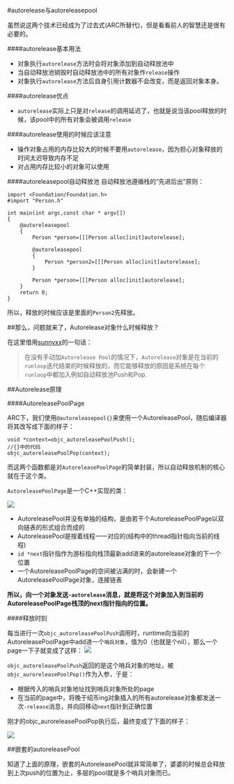 #autorelease与autoreleasepool

虽然说这两个技术已经成为了过去式(ARC所替代)，但是看看前人的智慧还是很有必要的。

####autorelease基本用法

- 对象执行`autorelease`方法时会将对象添加到自动释放池中
- 当自动释放池销毁时自动释放池中的所有对象作`release`操作
- 对象执行`autorelease`方法后自身引用计数器不会改变，而是返回对象本身。

####autorelease优点

- `autorelease`实际上只是对`release`的调用延迟了，也就是说当该pool释放的时候，该pool中的所有对象会被调用`release`

####autorelease使用的时候应该注意
- 操作对象占用的内存比较大的时候不要用`autorelease`，因为担心对象释放的时间太迟导致内存不足
- 对占用内存比较小的对象可以使用

####autoreleasepool自动释放池
自动释放池遵循栈的“先进后出”原则：

	import <Foundation/Foundation.h>
	#import "Person.h"
	
	int main(int argc,const char * argv[])
	{
		@autoreleasepool
		{
			Person *person=[[[Person alloc]init]autorelease];
			
			@autoreleasepool
			{
				Person *person2=[[[Person alloc]init]autorelease];
			}
			
			Person *person=[[[Person alloc]init]autorelease];
		}
		return 0;
	}
	
所以，释放的时候应该是里面的`Person2`先释放。

##那么，问题就来了，Autorelease对象什么时候释放？

在这里借用[sunnyxx](http://blog.sunnyxx.com/2014/10/15/behind-autorelease/)的一句话：

>在没有手动加`Autorelease Pool`的情况下，`Autorelease`对象是在当前的`runloop`迭代结束的时候释放的，而它能够释放的原因是系统在每个`runloop`中都加入例如自动释放池Push和Pop.

##Autorelease原理


####AutoreleasePoolPage

ARC下，我们使用`@autoreleasepool{}`来使用一个AutoreleasePool，随后编译器将其改写成下面的样子：

	void *context=objc_autoreleasePoolPush();
	//{}中的代码
	objc_autoreleasePoolPop(context);
	
而这两个函数都是对`AutoreleasePoolPage`的简单封装，所以自动释放机制的核心就在于这个类。

`AutoreleasePoolPage`是一个C++实现的类：

![](http://ww2.sinaimg.cn/mw690/51530583gw1elj2ugt21wj20f109m3zl.jpg)

- AutoreleasePool并没有单独的结构，是由若干个AutoreleasePoolPage以双向链表的形式组合而成的
- AutoreleasePool是按着线程一一对应的(结构中的thread指针指向当前的线程)
- `id *next`指针指作为游标指向栈顶最新add进来的autorelease对象的下一个位置
- 一个AutoreleasePoolPage的空间被沾满的时，会新建一个AutoreleasePoolPage对象，连接链表

**所以，向一个对象发送`-autorelease`消息，就是将这个对象加入到当前的AutoreleasePoolPage栈顶的next指针指向的位置。**

####释放时刻

每当进行一次`objc_autoreleasePoolPush`调用时，runtime向当前的AutoreleasePoolPage中add进一个`哨兵对象`，值为0（也就是个nil），那么一个page一下子就变成了这样：
![](http://ww2.sinaimg.cn/large/51530583gw1elj5z7hawej20ji0dewff.jpg)

`objc_autoreleasePoolPush`返回的是这个哨兵对象的地址，被`objc_auroreleasePoolPop()`作为入参，于是：

- 根据传入的哨兵对象地址找到哨兵对象所处的page
- 在当前的page中，将晚于绍币ing对象插入的所有autorelease对象都发送一次`-release`消息，并向回移动`next`指针到正确位置

刚才的objc_auroreleasePoolPop执行后，最终变成了下面的样子：

![](http://ww3.sinaimg.cn/mw690/51530583gw1elj6u2i3fyj20dz0bqdgi.jpg)

##嵌套的autoreleasePool

知道了上面的原理，嵌套的AutoreleasePool就非常简单了，婆婆的时候总会释放到上次push的位置为止，多层的pool就是多个哨兵对象而已。